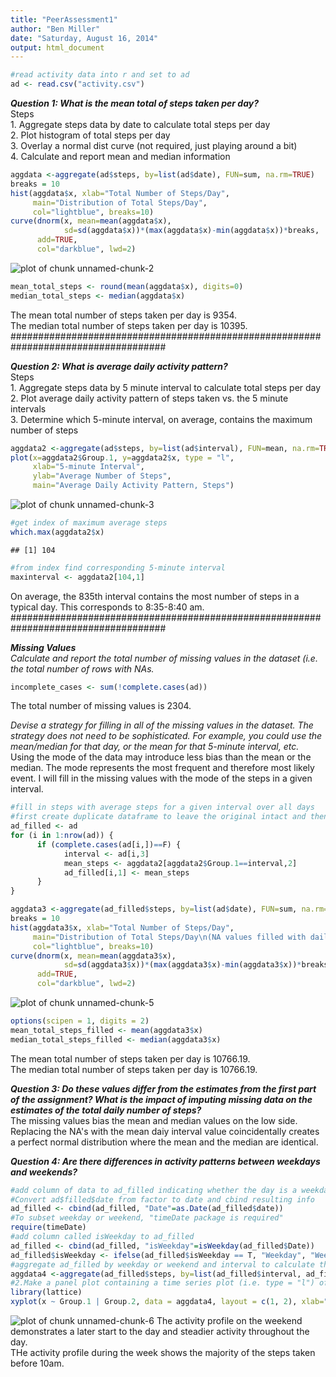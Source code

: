 ```yaml
---
title: "PeerAssessment1"
author: "Ben Miller"
date: "Saturday, August 16, 2014"
output: html_document
---
```



```r
#read activity data into r and set to ad
ad <- read.csv("activity.csv")
```

***Question 1:  What is the mean total of steps taken per day?***  
      Steps  
      1. Aggregate steps data by date to calculate total steps per day  
      2. Plot histogram of total steps per day  
      3. Overlay a normal dist curve (not required, just playing around a bit)  
      4. Calculate and report mean and median information


```r
aggdata <-aggregate(ad$steps, by=list(ad$date), FUN=sum, na.rm=TRUE)
breaks = 10
hist(aggdata$x, xlab="Total Number of Steps/Day", 
     main="Distribution of Total Steps/Day", 
     col="lightblue", breaks=10)
curve(dnorm(x, mean=mean(aggdata$x), 
            sd=sd(aggdata$x))*(max(aggdata$x)-min(aggdata$x))*breaks, 
      add=TRUE, 
      col="darkblue", lwd=2)
```

![plot of chunk unnamed-chunk-2](figure/unnamed-chunk-2.png) 

```r
mean_total_steps <- round(mean(aggdata$x), digits=0)
median_total_steps <- median(aggdata$x)
```
The mean total number of steps taken per day is 9354.  
The median total number of steps taken per day is 10395.  
####################################################################################
  
***Question 2:  What is average daily activity pattern?***  
      Steps  
      1. Aggregate steps data by 5 minute interval to calculate total steps per day  
      2. Plot average daily activity pattern of steps taken vs. the 5 minute intervals    
      3. Determine which 5-minute interval, on average, contains the maximum number of steps  


```r
aggdata2 <-aggregate(ad$steps, by=list(ad$interval), FUN=mean, na.rm=TRUE)
plot(x=aggdata2$Group.1, y=aggdata2$x, type = "l",
     xlab="5-minute Interval",
     ylab="Average Number of Steps",
     main="Average Daily Activity Pattern, Steps")
```

![plot of chunk unnamed-chunk-3](figure/unnamed-chunk-3.png) 

```r
#get index of maximum average steps
which.max(aggdata2$x)
```

```
## [1] 104
```

```r
#from index find corresponding 5-minute interval
maxinterval <- aggdata2[104,1]
```
On average, the 835th interval contains the most number of steps in a typical day. This corresponds to 8:35-8:40 am. 
####################################################################################  

***Missing Values***  
*Calculate and report the total number of missing values in the dataset (i.e. the total number of rows with NAs.*  

```r
incomplete_cases <- sum(!complete.cases(ad))
```
The total number of missing values is 2304.  

*Devise a strategy for filling in all of the missing values in the dataset. The strategy does not need to be sophisticated. For example, you could use the mean/median for that day, or the mean for that 5-minute interval, etc.*  
Using the mode of the data may introduce less bias than the mean or the median. The mode represents the most frequent and therefore most likely event.  I will fill in the missing values with the mode of the steps in a given interval.  

```r
#fill in steps with average steps for a given interval over all days
#first create duplicate dataframe to leave the original intact and then fill that one in...
ad_filled <- ad
for (i in 1:nrow(ad)) {
      if (complete.cases(ad[i,])==F) {
            interval <- ad[i,3]
            mean_steps <- aggdata2[aggdata2$Group.1==interval,2]
            ad_filled[i,1] <- mean_steps
      }
}

aggdata3 <-aggregate(ad_filled$steps, by=list(ad$date), FUN=sum, na.rm=TRUE)
breaks = 10
hist(aggdata3$x, xlab="Total Number of Steps/Day", 
     main="Distribution of Total Steps/Day\n(NA values filled with daily interval mean)", 
     col="lightblue", breaks=10)
curve(dnorm(x, mean=mean(aggdata3$x), 
            sd=sd(aggdata3$x))*(max(aggdata3$x)-min(aggdata3$x))*breaks, 
      add=TRUE, 
      col="darkblue", lwd=2)
```

![plot of chunk unnamed-chunk-5](figure/unnamed-chunk-5.png) 

```r
options(scipen = 1, digits = 2)
mean_total_steps_filled <- mean(aggdata3$x)
median_total_steps_filled <- median(aggdata3$x)
```
The mean total number of steps taken per day is 10766.19.  
The median total number of steps taken per day is 10766.19.

***Question 3: Do these values differ from the estimates from the first part of the assignment? What is the impact of imputing missing data on the estimates of the total daily number of steps?***  
The missing values bias the mean and median values on the low side.  Replacing the NA's with the mean daiy interval value coincidentally creates a perfect normal distribution where the mean and the median are identical.  

***Question 4: Are there differences in activity patterns between weekdays and weekends?***  

```r
#add column of data to ad_filled indicating whether the day is a weekday or weekend
#Convert ad$filled$date from factor to date and cbind resulting info
ad_filled <- cbind(ad_filled, "Date"=as.Date(ad_filled$date))
#To subset weekday or weekend, "timeDate package is required"
require(timeDate)
#add column called isWeekday to ad_filled
ad_filled <- cbind(ad_filled, "isWeekday"=isWeekday(ad_filled$Date))
ad_filled$isWeekday <- ifelse(ad_filled$isWeekday == T, "Weekday", "Weekend")
#aggregate ad_filled by weekday or weekend and interval to calculate the mean number of steps over the interval and day
aggdata4 <-aggregate(ad_filled$steps, by=list(ad_filled$interval, ad_filled$isWeekday), FUN=mean, na.rm=TRUE)
#2.Make a panel plot containing a time series plot (i.e. type = "l") of the 5-minute interval (x-axis) and the average number of steps taken, averaged across all weekday days or weekend days (y-axis).  
library(lattice)
xyplot(x ~ Group.1 | Group.2, data = aggdata4, layout = c(1, 2), xlab="Interval", ylab="Number of Steps", main="Comparison of Average Number of Steps", type="l")  
```

![plot of chunk unnamed-chunk-6](figure/unnamed-chunk-6.png) 
The activity profile on the weekend demonstrates a later start to the day and steadier activity throughout the day.  
THe activity profile during the week shows the majority of the steps taken before 10am.

